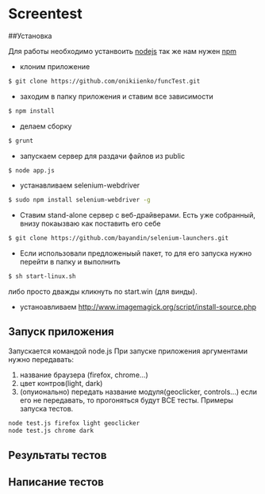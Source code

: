 Screentest
=====

##Установка

Для работы необходимо устанвоить [nodejs](http://nodejs.org/) так же нам нужен [npm](https://www.npmjs.org/)

- клоним приложение

```bash
$ git clone https://github.com/onikiienko/funcTest.git
```

- заходим в папку приложения и ставим все зависимости

```bash
$ npm install
```

- делаем сборку

```bash
$ grunt
```

- запускаем сервер для раздачи файлов из public

```bash
$ node app.js
```

- устанавливаем selenium-webdriver

```bash
$ sudo npm install selenium-webdriver -g
```

- Ставим stand-alone сервер с веб-драйверами. Есть уже собранный, внизу покаызваю как поставить его себе

```bash
$ git clone https://github.com/bayandin/selenium-launchers.git
```

- Если использовали предложеныый пакет, то для его запуска нужно перейти в папку и выполнить 

```bash
$ sh start-linux.sh
```
либо просто дважды кликнуть по start.win (для винды).

- устаноавливаем http://www.imagemagick.org/script/install-source.php


## Запуск приложения
Запускается командой node.js
При запуске приложения аргументами нужно передавать:
1. название браузера (firefox, chrome...)
2. цвет контров(light, dark)
3. (опуионально) передать название модуля(geoclicker, controls...) если его не передавать, то прогоняться будут ВСЕ тесты.
Примеры запуска тестов.
```bash
node test.js firefox light geoclicker
node test.js chrome dark
```

## Результаты тестов

## Написание тестов